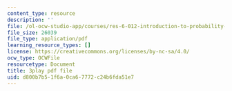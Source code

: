 ```yaml
---
content_type: resource
description: ''
file: /ol-ocw-studio-app/courses/res-6-012-introduction-to-probability-spring-2018/d800b7b51f6a0ca67772c24b6fda51e7_CipR1Jypkz0.pdf
file_size: 26039
file_type: application/pdf
learning_resource_types: []
license: https://creativecommons.org/licenses/by-nc-sa/4.0/
ocw_type: OCWFile
resourcetype: Document
title: 3play pdf file
uid: d800b7b5-1f6a-0ca6-7772-c24b6fda51e7
---
```

